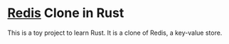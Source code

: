 # [Redis](http://redis.io) Clone in Rust

This is a toy project to learn Rust. It is a clone of Redis, a key-value store.